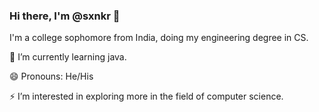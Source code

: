 ### Hi there, I'm @sxnkr 👋

I'm a college sophomore from India, doing my engineering degree in CS.

🌱 I’m currently learning java.

😄 Pronouns: He/His

⚡ I’m interested in exploring more in the field of computer science.

